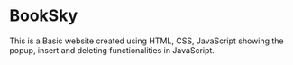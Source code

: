 # BookSky
This is a Basic website created using HTML, CSS, JavaScript showing the popup, insert and deleting functionalities in JavaScript.
